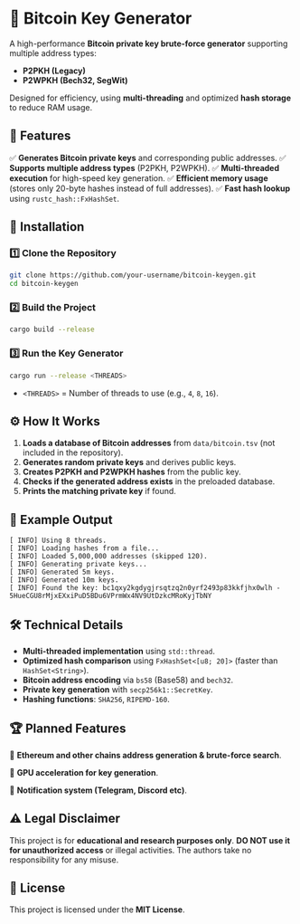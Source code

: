 # 🚀 Bitcoin Key Generator
A high-performance **Bitcoin private key brute-force generator** supporting multiple address types:
- **P2PKH (Legacy)**
- **P2WPKH (Bech32, SegWit)**

Designed for efficiency, using **multi-threading** and optimized **hash storage** to reduce RAM usage.

## 📌 **Features**
✅ **Generates Bitcoin private keys** and corresponding public addresses.
✅ **Supports multiple address types** (P2PKH, P2WPKH).
✅ **Multi-threaded execution** for high-speed key generation.
✅ **Efficient memory usage** (stores only 20-byte hashes instead of full addresses).
✅ **Fast hash lookup** using `rustc_hash::FxHashSet`.

## 🔧 **Installation**
### 1️⃣ **Clone the Repository**
```bash
git clone https://github.com/your-username/bitcoin-keygen.git
cd bitcoin-keygen
```

### 2️⃣ **Build the Project**
```bash
cargo build --release
```

### 3️⃣ **Run the Key Generator**
```bash
cargo run --release <THREADS>
```
- `<THREADS>` = Number of threads to use (e.g., `4`, `8`, `16`).

## ⚙️ **How It Works**
1. **Loads a database of Bitcoin addresses** from `data/bitcoin.tsv` (not included in the repository).
2. **Generates random private keys** and derives public keys.
3. **Creates P2PKH and P2WPKH hashes** from the public key.
4. **Checks if the generated address exists** in the preloaded database.
5. **Prints the matching private key** if found.

## 📜 **Example Output**
```
[ INFO] Using 8 threads.
[ INFO] Loading hashes from a file...
[ INFO] Loaded 5,000,000 addresses (skipped 120).
[ INFO] Generating private keys...
[ INFO] Generated 5m keys.
[ INFO] Generated 10m keys.
[ INFO] Found the key: bc1qxy2kgdygjrsqtzq2n0yrf2493p83kkfjhx0wlh - 5HueCGU8rMjxEXxiPuD5BDu6VPrmWx4NV9UtDzkcMRoKyjTbNY
```

## 🛠 **Technical Details**
- **Multi-threaded implementation** using `std::thread`.
- **Optimized hash comparison** using `FxHashSet<[u8; 20]>` (faster than `HashSet<String>`).
- **Bitcoin address encoding** via `bs58` (Base58) and `bech32`.
- **Private key generation** with `secp256k1::SecretKey`.
- **Hashing functions**: `SHA256`, `RIPEMD-160`.

## 🏆 **Planned Features**
🔹 **Ethereum and other chains address generation & brute-force search**.

🔹 **GPU acceleration for key generation**.

🔹 **Notification system (Telegram, Discord etc)**.

## ⚠️ **Legal Disclaimer**
This project is for **educational and research purposes only**.
**DO NOT use it for unauthorized access** or illegal activities.
The authors take no responsibility for any misuse.

## 📄 **License**  
This project is licensed under the **MIT License**.